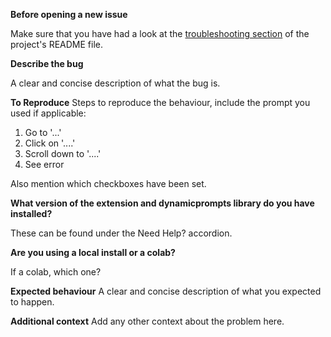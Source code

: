
**Before opening a new issue**

Make sure that you have had a look at the [troubleshooting section](https://github.com/adieyal/sd-dynamic-prompts#troubleshooting) of the project's README file.

**Describe the bug**

A clear and concise description of what the bug is.

**To Reproduce**
Steps to reproduce the behaviour, include the prompt you used if applicable:
1. Go to '...'
2. Click on '....'
3. Scroll down to '....'
4. See error

Also mention which checkboxes have been set.

**What version of the extension and dynamicprompts library do you have installed?**

These can be found under the Need Help? accordion.

**Are you using a local install or a colab?**

If a colab, which one?

**Expected behaviour**
A clear and concise description of what you expected to happen.

**Additional context**
Add any other context about the problem here.
